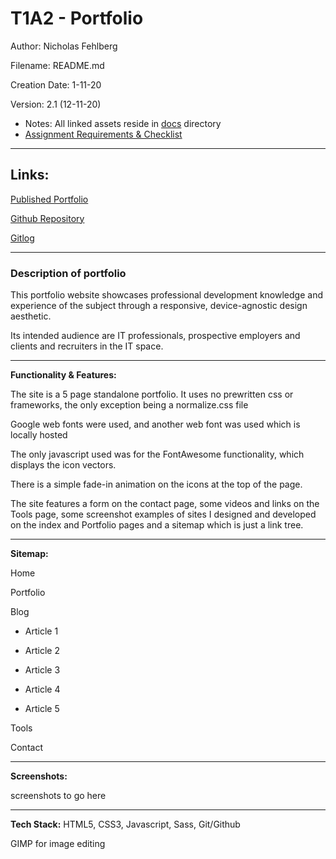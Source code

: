 # T1A2 - Portfolio

Author: Nicholas Fehlberg

Filename: README.md

Creation Date: 1-11-20

Version: 2.1 (12-11-20)
 - Notes: All linked assets reside in [docs](./docs/) directory
 - [Assignment Requirements & Checklist](./docs/requirements.md)

---
## Links: 

[Published Portfolio](https://glenfish.github.io/portfolio/src/)

[Github Repository](https://github.com/glenfish/portfolio)

[Gitlog](https://github.com/glenfish/portfolio/blob/main/gitlog.txt)

---

### Description of portfolio

This portfolio website showcases professional development knowledge and experience of the subject through a responsive, device-agnostic design aesthetic. 

Its intended audience are IT professionals, prospective employers and clients and recruiters in the IT space. 

---

__Functionality & Features:__

The site is a 5 page standalone portfolio. It uses no prewritten css or frameworks, the only exception being a normalize.css file

Google web fonts were used, and another web font was used which is locally hosted

The only javascript used was for the FontAwesome functionality, which displays the icon vectors.

There is a simple fade-in animation on the icons at the top of the page. 

The site features a form on the contact page, some videos and links on the Tools page, some screenshot examples of sites I designed and developed on the index and Portfolio pages and a sitemap which is just a link tree.

---

__Sitemap:__

Home

Portfolio

Blog

- Article 1

- Article 2

- Article 3

- Article 4

- Article 5

Tools

Contact

---

__Screenshots:__

screenshots to go here

---

__Tech Stack:__
HTML5, CSS3, Javascript, Sass, Git/Github

GIMP for image editing

